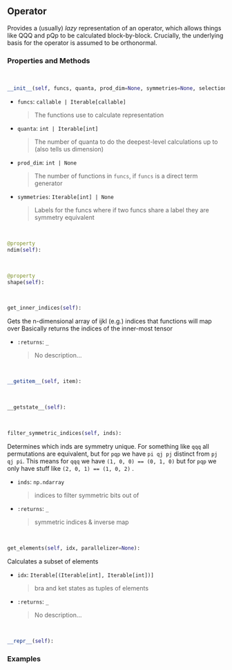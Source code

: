 ## <a id="Psience.BasisReps.Operators.Operator">Operator</a>
Provides a (usually) _lazy_ representation of an operator, which allows things like
QQQ and pQp to be calculated block-by-block.
Crucially, the underlying basis for the operator is assumed to be orthonormal.

### Properties and Methods
<a id="Psience.BasisReps.Operators.Operator.__init__" class="docs-object-method">&nbsp;</a>
```python
__init__(self, funcs, quanta, prod_dim=None, symmetries=None, selection_rules=None, zero_threshold=1e-14): 
```

- `funcs`: `callable | Iterable[callable]`
    >The functions use to calculate representation
- `quanta`: `int | Iterable[int]`
    >The number of quanta to do the deepest-level calculations up to (also tells us dimension)
- `prod_dim`: `int | None`
    >The number of functions in `funcs`, if `funcs` is a direct term generator
- `symmetries`: `Iterable[int] | None`
    >Labels for the funcs where if two funcs share a label they are symmetry equivalent

<a id="Psience.BasisReps.Operators.Operator.ndim" class="docs-object-method">&nbsp;</a>
```python
@property
ndim(self): 
```

<a id="Psience.BasisReps.Operators.Operator.shape" class="docs-object-method">&nbsp;</a>
```python
@property
shape(self): 
```

<a id="Psience.BasisReps.Operators.Operator.get_inner_indices" class="docs-object-method">&nbsp;</a>
```python
get_inner_indices(self): 
```
Gets the n-dimensional array of ijkl (e.g.) indices that functions will map over
        Basically returns the indices of the inner-most tensor
- `:returns`: `_`
    >No description...

<a id="Psience.BasisReps.Operators.Operator.__getitem__" class="docs-object-method">&nbsp;</a>
```python
__getitem__(self, item): 
```

<a id="Psience.BasisReps.Operators.Operator.__getstate__" class="docs-object-method">&nbsp;</a>
```python
__getstate__(self): 
```

<a id="Psience.BasisReps.Operators.Operator.filter_symmetric_indices" class="docs-object-method">&nbsp;</a>
```python
filter_symmetric_indices(self, inds): 
```
Determines which inds are symmetry unique.
        For something like `qqq` all permutations are equivalent, but for `pqp` we have `pi qj pj` distinct from `pj qj pi`.
        This means for `qqq` we have `(1, 0, 0) == (0, 1, 0)` but for `pqp` we only have stuff like `(2, 0, 1) == (1, 0, 2)` .
- `inds`: `np.ndarray`
    >indices to filter symmetric bits out of
- `:returns`: `_`
    >symmetric indices & inverse map

<a id="Psience.BasisReps.Operators.Operator.get_elements" class="docs-object-method">&nbsp;</a>
```python
get_elements(self, idx, parallelizer=None): 
```
Calculates a subset of elements
- `idx`: `Iterable[(Iterable[int], Iterable[int])]`
    >bra and ket states as tuples of elements
- `:returns`: `_`
    >No description...

<a id="Psience.BasisReps.Operators.Operator.__repr__" class="docs-object-method">&nbsp;</a>
```python
__repr__(self): 
```

### Examples


